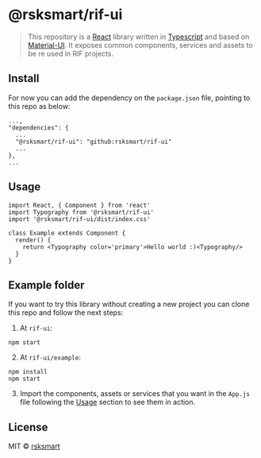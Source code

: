 # @rsksmart/rif-ui

> This repository is a [React](https://reactjs.org/) library written in [Typescript](https://www.typescriptlang.org/) and based on [Material-UI](https://material-ui.com/). It exposes common components, services and assets to be re used in RIF projects.

## Install

For now you can add the dependency on the `package.json` file, pointing to this repo as below:
```
...,
"dependencies": {
  ...
  "@rsksmart/rif-ui": "github:rsksmart/rif-ui"
  ...
},
...
```

## Usage

```tsx
import React, { Component } from 'react'
import Typography from '@rsksmart/rif-ui'
import '@rsksmart/rif-ui/dist/index.css'

class Example extends Component {
  render() {
    return <Typography color='primary'>Hello world :)<Typography/>
  }
}
```

## Example folder
If you want to try this library without creating a new project you can clone this repo and follow the next steps:

1. At `rif-ui`:
  ```
  npm start
  ```
2. At `rif-ui/example`:
  ```
  npm install
  npm start
  ```

3. Import the components, assets or services that you want in the `App.js` file following the [Usage](#usage) section to see them in action.

## License

MIT © [rsksmart](https://github.com/rsksmart)
